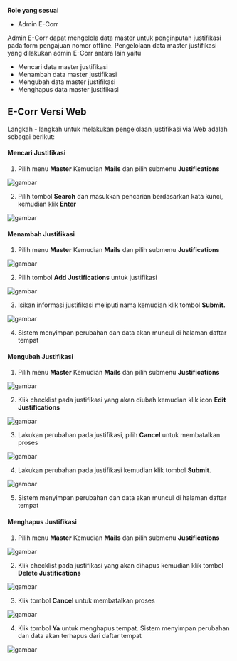 **Role yang sesuai**

- Admin E-Corr

Admin E-Corr dapat mengelola data master untuk penginputan justifikasi pada form pengajuan nomor offline. Pengelolaan data master justifikasi yang dilakukan admin E-Corr antara lain yaitu

- Mencari data master justifikasi
- Menambah data master justifikasi
- Mengubah data master justifikasi
- Menghapus data master justifikasi

## **E-Corr Versi Web**

Langkah - langkah untuk melakukan pengelolaan justifikasi via Web adalah sebagai berikut:

#### **Mencari Justifikasi**

1.    Pilih menu **Master** Kemudian **Mails** dan pilih submenu **Justifications**

![gambar](DataMaster/SC_DataMaster/DM13.jpg)

2.    Pilih tombol **Search** dan masukkan pencarian berdasarkan kata kunci, kemudian klik **Enter**

![gambar](DataMaster/SC_DataMaster/DM14.jpg)

#### **Menambah Justifikasi**

1.    Pilih menu **Master** Kemudian **Mails** dan pilih submenu **Justifications**

![gambar](DataMaster/SC_DataMaster/DM13.jpg)

2.    Pilih tombol **Add Justifications** untuk justifikasi

![gambar](DataMaster/SC_DataMaster/DM15.jpg)

3.    Isikan informasi justifikasi meliputi nama kemudian klik tombol **Submit.**

![gambar](DataMaster/SC_DataMaster/DM16.jpg)

4.    Sistem menyimpan perubahan dan data akan muncul di halaman daftar tempat


#### **Mengubah Justifikasi**

1.    Pilih menu **Master** Kemudian **Mails** dan pilih submenu **Justifications**

![gambar](DataMaster/SC_DataMaster/DM13.jpg)

2.    Klik checklist pada justifikasi yang akan diubah kemudian klik icon **Edit Justifications**

![gambar](DataMaster/SC_DataMaster/DM17.jpg)

3.    Lakukan perubahan pada justifikasi, pilih **Cancel** untuk membatalkan proses

![gambar](DataMaster/SC_DataMaster/DM19.jpg)

4.    Lakukan perubahan pada justifikasi kemudian klik tombol **Submit.**

![gambar](DataMaster/SC_DataMaster/DM19.jpg)

5.    Sistem menyimpan perubahan dan data akan muncul di halaman daftar tempat


#### **Menghapus Justifikasi**


1.    Pilih menu **Master** Kemudian **Mails** dan pilih submenu **Justifications**

![gambar](DataMaster/SC_DataMaster/DM13.jpg)

2.    Klik checklist pada justifikasi yang akan dihapus kemudian klik tombol **Delete Justifications**

![gambar](DataMaster/SC_DataMaster/DM17.jpg)

3.    Klik tombol **Cancel** untuk membatalkan proses

![gambar](DataMaster/SC_DataMaster/Dm20.jpg)

4.    Klik tombol **Ya** untuk menghapus tempat. Sistem menyimpan perubahan dan data akan terhapus dari daftar tempat

![gambar](DataMaster/SC_DataMaster/DM21.jpg)